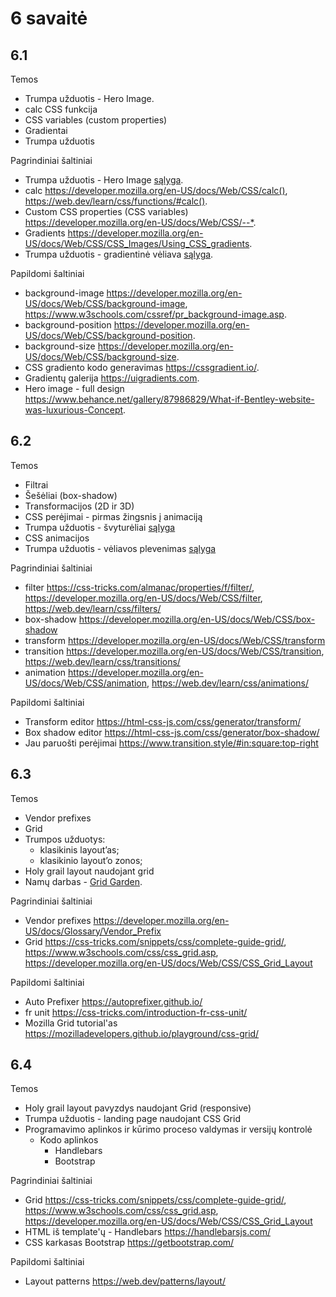 # 6 savaitė

## 6.1

Temos

-   Trumpa užduotis - Hero Image.
-   calc CSS funkcija
-   CSS variables (custom properties)
-   Gradientai
-   Trumpa užduotis

Pagrindiniai šaltiniai

-   Trumpa užduotis - Hero Image [sąlyga](./6.1/assigments/hero-image/README.md).
-   calc <https://developer.mozilla.org/en-US/docs/Web/CSS/calc()>, <https://web.dev/learn/css/functions/#calc()>.
-   Custom CSS properties (CSS variables) <https://developer.mozilla.org/en-US/docs/Web/CSS/--*>.
-   Gradients <https://developer.mozilla.org/en-US/docs/Web/CSS/CSS_Images/Using_CSS_gradients>.
-   Trumpa užduotis - gradientinė vėliava [sąlyga](./6.1/assigments/gradient-flag/README.md).

Papildomi šaltiniai

-   background-image <https://developer.mozilla.org/en-US/docs/Web/CSS/background-image>, <https://www.w3schools.com/cssref/pr_background-image.asp>.
-   background-position <https://developer.mozilla.org/en-US/docs/Web/CSS/background-position>.
-   background-size <https://developer.mozilla.org/en-US/docs/Web/CSS/background-size>.
-   CSS gradiento kodo generavimas <https://cssgradient.io/>.
-   Gradientų galerija <https://uigradients.com>.
-   Hero image - full design <https://www.behance.net/gallery/87986829/What-if-Bentley-website-was-luxurious-Concept>.

## 6.2

Temos

-   Filtrai
-   Šešėliai (box-shadow)
-   Transformacijos (2D ir 3D)
-   CSS perėjimai - pirmas žingsnis į animaciją
-   Trumpa užduotis - švyturėliai [sąlyga](./6.2/assigments/transitioned-gradients/README.md)
-   CSS animacijos
-   Trumpa užduotis - vėliavos plevenimas [sąlyga](./6.2/assigments/animated-flag/README.md)

Pagrindiniai šaltiniai

-   filter <https://css-tricks.com/almanac/properties/f/filter/>, <https://developer.mozilla.org/en-US/docs/Web/CSS/filter>, <https://web.dev/learn/css/filters/>
-   box-shadow <https://developer.mozilla.org/en-US/docs/Web/CSS/box-shadow>
-   transform <https://developer.mozilla.org/en-US/docs/Web/CSS/transform>
-   transition <https://developer.mozilla.org/en-US/docs/Web/CSS/transition>, <https://web.dev/learn/css/transitions/>
-   animation <https://developer.mozilla.org/en-US/docs/Web/CSS/animation>, <https://web.dev/learn/css/animations/>

Papildomi šaltiniai

-   Transform editor <https://html-css-js.com/css/generator/transform/>
-   Box shadow editor <https://html-css-js.com/css/generator/box-shadow/>
-   Jau paruošti perėjimai <https://www.transition.style/#in:square:top-right>

## 6.3

Temos

-   Vendor prefixes
-   Grid
-   Trumpos užduotys:
    -   klasikinis layout’as;
    -   klasikinio layout’o zonos;
-   Holy grail layout naudojant grid
-   Namų darbas - [Grid Garden](https://cssgridgarden.com/#lt).

Pagrindiniai šaltiniai

-   Vendor prefixes <https://developer.mozilla.org/en-US/docs/Glossary/Vendor_Prefix>
-   Grid <https://css-tricks.com/snippets/css/complete-guide-grid/>, <https://www.w3schools.com/css/css_grid.asp>, <https://developer.mozilla.org/en-US/docs/Web/CSS/CSS_Grid_Layout>

Papildomi šaltiniai

-   Auto Prefixer <https://autoprefixer.github.io/>
-   fr unit <https://css-tricks.com/introduction-fr-css-unit/>
-   Mozilla Grid tutorial'as <https://mozilladevelopers.github.io/playground/css-grid/>

## 6.4

Temos

-   Holy grail layout pavyzdys naudojant Grid (responsive)
-   Trumpa užduotis - landing page naudojant CSS Grid
-   Programavimo aplinkos ir kūrimo proceso valdymas ir versijų kontrolė
    -   Kodo aplinkos
        -   Handlebars
        -   Bootstrap

Pagrindiniai šaltiniai

-   Grid <https://css-tricks.com/snippets/css/complete-guide-grid/>, <https://www.w3schools.com/css/css_grid.asp>, <https://developer.mozilla.org/en-US/docs/Web/CSS/CSS_Grid_Layout>
-   HTML iš template'ų - Handlebars <https://handlebarsjs.com/>
-   CSS karkasas Bootstrap <https://getbootstrap.com/>

Papildomi šaltiniai

-   Layout patterns <https://web.dev/patterns/layout/>

